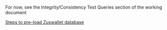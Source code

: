 For now, see the Integrity/Consistency Test Queries section of the working document

[Steps to pre-load Zuswallet database](https://docs.google.com/a/mastercoin.org/document/d/146tlr2sMfg4k2Wae6hDTZZq7qjMI1Ny08EZyH0J5u50/edit#)
